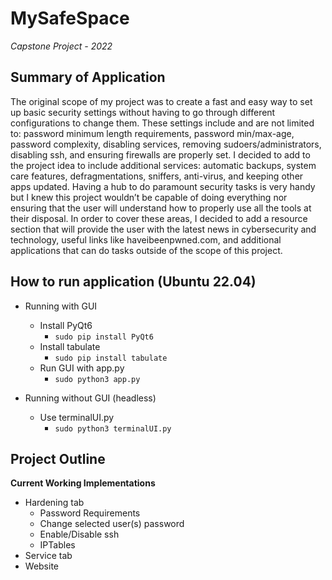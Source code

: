 # MySafeSpace
*Capstone Project - 2022*


## Summary of Application

The original scope of my project was to create a fast and easy way to set up basic security settings without having to go through different configurations to change them. These settings include and are not limited to: password minimum length requirements, password min/max-age, password complexity, disabling services, removing sudoers/administrators, disabling ssh, and ensuring firewalls are properly set. I decided to add to the project idea to include additional services: automatic backups, system care features, defragmentations, sniffers, anti-virus, and keeping other apps updated.
Having a hub to do paramount security tasks is very handy but I knew this project wouldn’t be capable of doing everything nor ensuring that the user will understand how to properly use all the tools at their disposal. In order to cover these areas, I decided to add a resource section that will provide the user with the latest news in cybersecurity and technology, useful links like haveibeenpwned.com, and additional applications that can do tasks outside of the scope of this project.

## How to run application (Ubuntu 22.04)

- Running with GUI
  - Install PyQt6
    - `sudo pip install PyQt6`
  - Install tabulate
    - `sudo pip install tabulate`
  - Run GUI with app.py
    - `sudo python3 app.py`
  
- Running without GUI (headless)
  - Use terminalUI.py
    - `sudo python3 terminalUI.py`


## Project Outline

**Current Working Implementations**
- Hardening tab
  - Password Requirements
  - Change selected user(s) password
  - Enable/Disable ssh
  - IPTables
- Service tab
- Website

